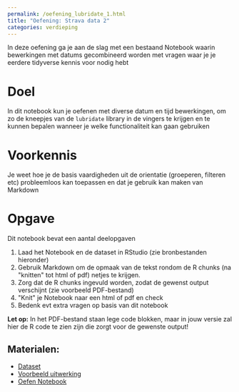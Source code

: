 ```yaml
---
permalink: /oefening_lubridate_1.html
title: "Oefening: Strava data 2"
categories: verdieping
---
```


In deze oefening ga je aan de slag met een bestaand Notebook waarin bewerkingen met datums gecombineerd worden met vragen waar je je eerdere tidyverse kennis voor nodig hebt

# Doel
In dit notebook kun je oefenen met diverse datum en tijd bewerkingen, om zo de kneepjes van de `lubridate` library in de vingers te krijgen en te kunnen bepalen wanneer je welke functionaliteit kan gaan gebruiken

# Voorkennis
Je weet hoe je de basis vaardigheden uit de orientatie (groeperen,  filteren etc) probleemloos kan toepassen en dat je gebruik kan maken van Markdown

# Opgave
Dit notebook bevat een aantal deelopgaven
1. Laad het Notebook en de dataset in RStudio (zie bronbestanden hieronder)
2. Gebruik Markdown om de opmaak van de tekst rondom de R chunks (na "knitten" tot html of pdf) netjes te krijgen.
3. Zorg dat de R chunks ingevuld worden, zodat de gewenst output verschijnt (zie voorbeeld PDF-bestand)
4. "Knit" je Notebook naar een html of pdf en check
5. Bedenk evt extra vragen op basis van dit notebook

**Let op:** In het PDF-bestand staan lege code blokken, maar in jouw versie zal hier de R code te zien zijn die zorgt voor de gewenste output!

## Materialen:
- [Dataset](/assets/file/dataset_mystravadata.csv)
- [Voorbeeld uitwerking](/assets/file/Oefening_Strava_2_docent.pdf)
- [Oefen Notebook](/assets/file/Oefening_Strava_2.Rmd)
